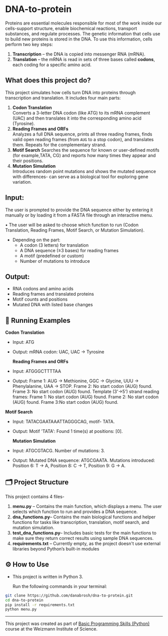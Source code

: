 # DNA-to-protein


Proteins are essential molecules responsible for most of the work inside our cells-support structure, enable biochemical reactions, transport substances, and regulate processes.
The genetic information that cells use to build new proteins is stored in the DNA.
To use this information, cells perform two key steps: 
1. **Transcription** – the DNA is copied into messenger RNA (mRNA).
2. **Translation** – the mRNA is read in sets of three bases called **codons**, each coding for a specific amino acid.
   
## What does this project do? 

This project simulates how cells turn DNA into proteins through transcription and translation. It includes four main parts:

1. **Codon Translation**  
   Converts a 3-letter DNA codon (like ATG) to its mRNA complement (UAC) and then translates it into the corresponding amino acid (Tyrosine).
2. **Reading Frames and ORFs**  
   Analyzes a full DNA sequence, prints all three reading frames, finds valid open reading frames (from `AUG` to a stop codon), and translates them. Repeats for the complementary strand.
3. **Motif Search**
   Searches the sequence for known or user-defined motifs (for example,TATA, CG) and reports how many times they appear and their positions.
4. **Mutation Simulation**  
   Introduces random point mutations and shows the mutated sequence with differences- can serve as a biological tool for exploring gene variation.
## Input:
 The user is prompted to provide the DNA sequence either by entering it manually or by loading it from a FASTA file through an interactive menu.
 
 • The user will be asked to choose which function to run (Codon Translation, Reading Frames, Motif Search, or Mutation Simulation).  
- Depending on the part:
  - A codon (3 letters) for translation
  - A DNA sequence (≥3 bases) for reading frames
  - A motif (predefined or custom)
  - Number of mutations to introduce
## Output:
- RNA codons and amino acids  
- Reading frames and translated proteins  
- Motif counts and positions  
- Mutated DNA with listed base changes

 ## 🧪 Running Examples
 **Codon Translation** 
 - Input: ATG
 - Output: mRNA codon: UAC, UAC → Tyrosine
   
   **Reading Frames and ORFs**
- Input: ATGGGCTTTTAA
- Output: Frame 1: AUG → Methionine, GGC → Glycine, UUU → Phenylalanine, UAA → STOP. Frame 2: No start codon (AUG) found. Frame 3: No start               codon (AUG) found.
           Template (3'→5') strand reading frames: Frame 1: No start codon (AUG) found. Frame 2: No start codon (AUG) found. Frame 3:No                     start codon (AUG) found.
  
 **Motif Search**
- Input: TATACGAATAAATTAGGGCAG, motif- TATA.
- Output: Motif 'TATA': Found 1 time(s) at positions: [0].
     
  **Mutation Simulation**
- Input: ATGCGTACG. Number of mutations: 3.
- Output: Mutated DNA sequence: ATGCGAATA. Mutations introduced: Position 6: T → A,  Position 8: C → T, Position 9: G → A.

## 🗂️ Project Structure
This project contains 4 files-
1. **menu.py** – Contains the main function, which displays a menu. The user selects which function to run and provides a DNA sequence.
2. **dna_functions.py**– Contains the main biological functions and helper functions for tasks like transcription, translation, motif search,                            and mutation simulation.
3. **test_dna_functions.py**– Includes basic tests for the main functions to make sure they return correct results using sample DNA sequences.
4. **requirements.txt** – Currently empty, as the project doesn't use external libraries beyond Python’s built-in modules

## ⚙️ How to Use
  * This project is written in Python 3.

    Run the following commands in your terminal:
  ```bash
git clone https://github.com/danabrosh/dna-to-protein.git
cd dna-to-protein
pip install -r requirements.txt
python menu.py
```

---

This project was created as part of [Basic Programming Skills (Python)](https://github.com/Code-Maven/wis-python-course-2025-03) course at the Weizmann Institute of Science.



